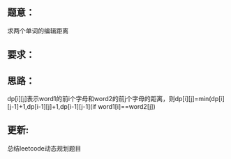 ## 题意：
求两个单词的编辑距离

## 要求：


## 思路：
dp[i][j]表示word1的前i个字母和word2的前j个字母的距离，则dp[i][j]=min(dp[i][j-1]+1,dp[i-1][j]+1,dp[i-1][j-1](if word1[i]==word2[j])

## 更新:
总结leetcode动态规划题目

